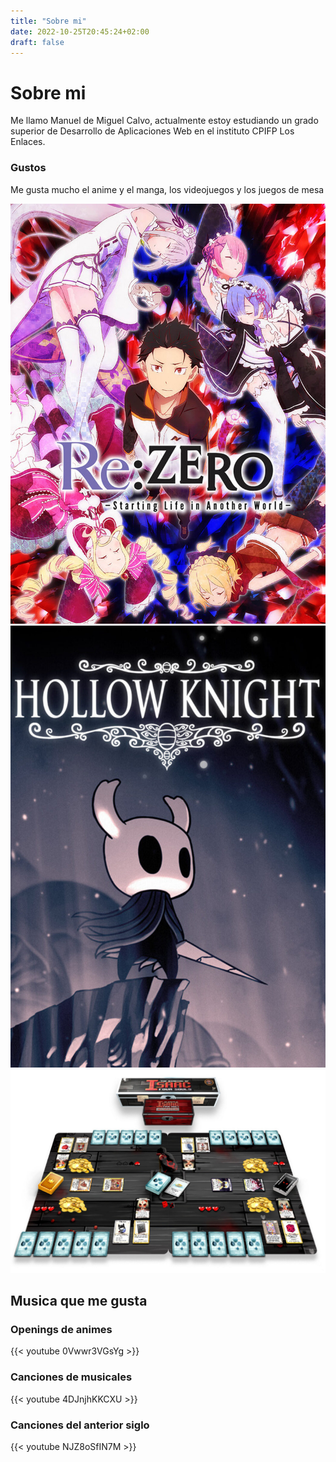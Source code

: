 ```yaml
---
title: "Sobre mi"
date: 2022-10-25T20:45:24+02:00
draft: false
---
```


# Sobre mi
Me llamo Manuel de Miguel Calvo, actualmente estoy estudiando un grado superior de Desarrollo de Aplicaciones Web en el instituto CPIFP Los Enlaces.
### Gustos
Me gusta mucho el anime y el manga, los videojuegos y los juegos de mesa

![Anime](images/ReZero.jpg?height=280px&classes=inline)
![Videjuego](images/HK.jpeg?height=280px&classes=inline)
![JuegoMesa](images/FourSouls.jpg?height=280px&classes=inline)

## Musica que me gusta
### Openings de animes
{{< youtube 0Vwwr3VGsYg >}}
### Canciones de musicales
{{< youtube 4DJnjhKKCXU >}}
### Canciones del anterior siglo
{{< youtube NJZ8oSfIN7M >}}